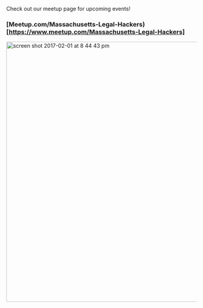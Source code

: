 Check out our meetup page for upcoming events!

### [Meetup.com/Massachusetts-Legal-Hackers)[https://www.meetup.com/Massachusetts-Legal-Hackers]

<img width="689" alt="screen shot 2017-02-01 at 8 44 43 pm" src="https://cloud.githubusercontent.com/assets/2357755/22534003/53ab97a6-e8bf-11e6-92ee-7c5aa49ab847.png">
